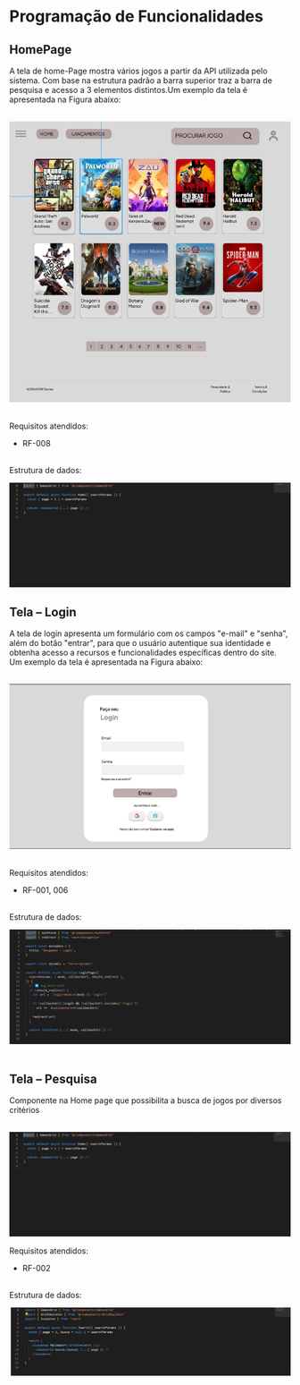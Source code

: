 # Programação de Funcionalidades

## HomePage

A tela de home-Page mostra vários jogos a partir da API utilizada pelo sistema. Com base na estrutura padrão a barra superior traz a barra de pesquisa e acesso a 3 elementos distintos.Um exemplo da tela é apresentada na Figura abaixo: <br><br> 

<img src="img/homepage.png"><br><br>

Requisitos atendidos:<br>

- RF-008 <br> <br>

Estrutura de dados:<br>

<img src="img/hom_cod.png"><br>


## Tela – Login

  A tela de login apresenta um formulário com os campos "e-mail" e "senha", além do botão "entrar", para que o usuário autentique sua identidade e obtenha acesso a recursos e funcionalidades específicas dentro do site. Um exemplo da tela é apresentada na Figura abaixo: <br><br> 

  <img src="img/login.png"><br><br>

  Requisitos atendidos:<br>

- RF-001, 006<br> <br>

Estrutura de dados:<br>

  <img src="img/login_cod.png"><br><br>

  ## Tela – Pesquisa

  Componente na Home page que possibilita a busca de jogos por diversos critérios <br><br>

  <img src="img/hom_cod.png"><br>

  Requisitos atendidos:<br>

- RF-002 <br> <br>

Estrutura de dados:<br>

  <img src="img/pesq_cod.png"><br><br>
